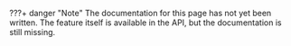 ???+ danger "Note"
    The documentation for this page has not yet been written. The feature itself is available in the API, but the documentation is still missing. 